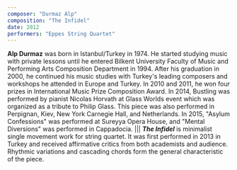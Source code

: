 ```yaml
---
composer: "Durmaz Alp"
composition: "The Infidel"
date: 2012
performers: "Eppes String Quartet"
---
```

**Alp Durmaz** was born in Istanbul/Turkey in 1974. He started studying music with private lessons until he entered Bilkent University Faculty of Music and Performing Arts Composition Department in 1994. After his graduation in 2000, he continued his music studies with Turkey's leading composers and workshops he attended in Europe and Turkey. In 2010 and 2011, he won four prizes in International Music Prize Composition Award. In 2014, Bustling was performed by pianist Nicolas Horvath at Glass Worlds event which was organized as a tribute to Philip Glass. This piece was also performed in Perpignan, Kiev, New York Carnegie Hall, and Netherlands. In 2015, "Asylum Confessions" was performed at Sureyya Opera House, and "Mental Diversions" was performed in Cappadocia.
|||
**_The Infidel_** is minimalist single movement work for string quartet. It was first performed in 2013 in Turkey and received affirmative critics from both academists and audience. Rhythmic variations and cascading chords form the general characteristic of the piece.